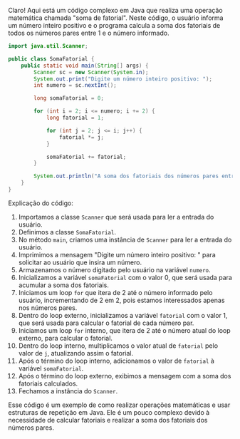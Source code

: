 Claro! Aqui está um código complexo em Java que realiza uma operação matemática chamada "soma de fatorial". Neste código, o usuário informa um número inteiro positivo e o programa calcula a soma dos fatoriais de todos os números pares entre 1 e o número informado.

```java
import java.util.Scanner;

public class SomaFatorial {
    public static void main(String[] args) {
        Scanner sc = new Scanner(System.in);
        System.out.print("Digite um número inteiro positivo: ");
        int numero = sc.nextInt();

        long somaFatorial = 0;

        for (int i = 2; i <= numero; i += 2) {
            long fatorial = 1;

            for (int j = 2; j <= i; j++) {
                fatorial *= j;
            }

            somaFatorial += fatorial;
        }

        System.out.println("A soma dos fatoriais dos números pares entre 1 e " + numero + " é: " + somaFatorial);
    }
}
```

Explicação do código:

1. Importamos a classe `Scanner` que será usada para ler a entrada do usuário.
2. Definimos a classe `SomaFatorial`.
3. No método `main`, criamos uma instância de `Scanner` para ler a entrada do usuário.
4. Imprimimos a mensagem "Digite um número inteiro positivo: " para solicitar ao usuário que insira um número.
5. Armazenamos o número digitado pelo usuário na variável `numero`.
6. Inicializamos a variável `somaFatorial` com o valor 0, que será usada para acumular a soma dos fatoriais.
7. Iniciamos um loop `for` que itera de 2 até o número informado pelo usuário, incrementando de 2 em 2, pois estamos interessados apenas nos números pares.
8. Dentro do loop externo, inicializamos a variável `fatorial` com o valor 1, que será usada para calcular o fatorial de cada número par.
9. Iniciamos um loop `for` interno, que itera de 2 até o número atual do loop externo, para calcular o fatorial.
10. Dentro do loop interno, multiplicamos o valor atual de `fatorial` pelo valor de `j`, atualizando assim o fatorial.
11. Após o término do loop interno, adicionamos o valor de `fatorial` à variável `somaFatorial`.
12. Após o término do loop externo, exibimos a mensagem com a soma dos fatoriais calculados.
13. Fechamos a instância do `Scanner`.

Esse código é um exemplo de como realizar operações matemáticas e usar estruturas de repetição em Java. Ele é um pouco complexo devido à necessidade de calcular fatoriais e realizar a soma dos fatoriais dos números pares.